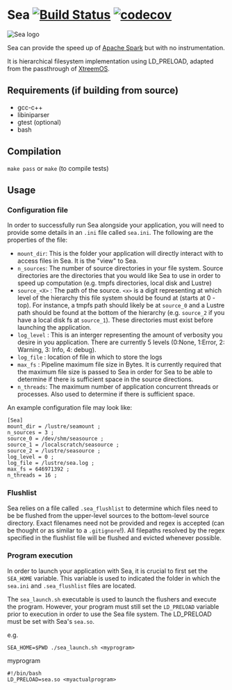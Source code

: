 # Sea [![Build Status](https://travis-ci.com/ValHayot/Sea.svg?branch=master)](https://travis-ci.com/ValHayot/Sea) [![codecov](https://codecov.io/gh/ValHayot/Sea/branch/master/graph/badge.svg)](https://codecov.io/gh/ValHayot/Sea)
![Sea logo](https://lh3.googleusercontent.com/_QD6PrqDMG50G8crgmnIa75jB3I4xnX1cREsHU-aQ0eTqAwBn4UoJ-NFwmVS6Q2xEXFqT2nQCNuhBf64NpuqDErX20Fd6iEKPAI1prmr)


Sea can provide the speed up of [Apache Spark](http://spark.apache.org) but with no instrumentation.

It is hierarchical filesystem implementation using LD_PRELOAD, adapted from
the passthrough of [XtreemOS](https://github.com/xtreemfs/xtreemfs).

## Requirements (if building from source)
- gcc-c++
- libiniparser
- gtest (optional)
- bash

## Compilation

`make pass`
or 
`make` (to compile tests)

## Usage
### Configuration file
In order to successfully run Sea alongside your application, you will need to provide some details in an `.ini` file called `sea.ini`.
The following are the properties of the file:
- `mount_dir`: This is the folder your application will directly interact with to access files in Sea. It is the "view" to Sea.
- `n_sources`: The number of source directories in your file system. Source directories are the directories that you would like Sea to use in order
               to speed up computation (e.g. tmpfs directories, local disk and Lustre)
- `source_<X>` : The path of the source. `<x>` is a digit representing at which level of the hierarchy this file system should be found at (starts at 0 - top).
                 For instance, a tmpfs path should likely be at `source_0` and a Lustre path should be found at the bottom of the hierarchy (e.g. `source_2`
                 if you have a local disk fs at `source_1`). These directories must exist before launching the application.
- `log_level` : This is an interger representing the amount of verbosity you desire in you application. There are currently 5 levels (0:None, 1:Error,
                2: Warning, 3: Info, 4: debug).
- `log_file` : location of file in which to store the logs
- `max_fs` : Pipeline maximum file size in Bytes. It is currently required that the maximum file size is passed to Sea in order for Sea to be able to determine
             if there is sufficient space in the source directions.
- `n_threads`: The maximum number of application concurrent threads or processes. Also used to determine if there is sufficient space.

An example configuration file may look like:
```                                                   
[Sea]                                                                  
mount_dir = /lustre/seamount ;                                    
n_sources = 3 ;                                                        
source_0 = /dev/shm/seasource ;                                           
source_1 = /localscratch/seasource ;                                         
source_2 = /lustre/seasource ;                                    
log_level = 0 ;                                 
log_file = /lustre/sea.log ;                             
max_fs = 646971392 ;                                                   
n_threads = 16 ;    
```

### Flushlist

Sea relies on a file called `.sea_flushlist` to determine which files need to be be flushed from the upper-level sources to the bottom-level source directory.
Exact filenames need not be provided and regex is accepted (can be thought or as similar to a `.gitignore`!). All filepaths resolved by the regex specified in the flushlist file will be flushed and evicted whenever possible.


### Program execution

In order to launch your application with Sea, it is crucial to first set the `SEA_HOME` variable. This variable is used to indicated the folder in which the `sea.ini` and `.sea_flushlist` files are located.

The `sea_launch.sh` executable is used to launch the flushers and execute the program. However, your program must still set the `LD_PRELOAD` variable prior to execution in order to use the Sea file system. The LD_PRELOAD must be set with Sea's `sea.so`.

e.g.

`SEA_HOME=$PWD ./sea_launch.sh <myprogram>`

myprogram
```
#!/bin/bash
LD_PRELOAD=sea.so <myactualprogram>
```
